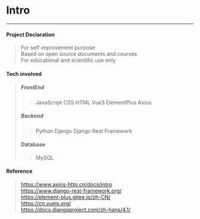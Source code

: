 # Intro
-----------
#### Project Declaration
> For self improvement purpose   
> Based on open source documents and courses    
> For educational and scientific use only


#### Tech involved
> ##### FrontEnd
>> JavaScript
>> CSS
>> HTML
>> Vue3
>> ElementPlus
>> Axios
> ##### Backend
>> Python 
>> Django
>> Django Rest Framework
> #### Database
>> MySQL

#### Reference
> https://www.axios-http.cn/docs/intro    
> https://www.django-rest-framework.org/     
> https://element-plus.gitee.io/zh-CN/     
> https://cn.vuejs.org/      
> https://docs.djangoproject.com/zh-hans/4.1/   
